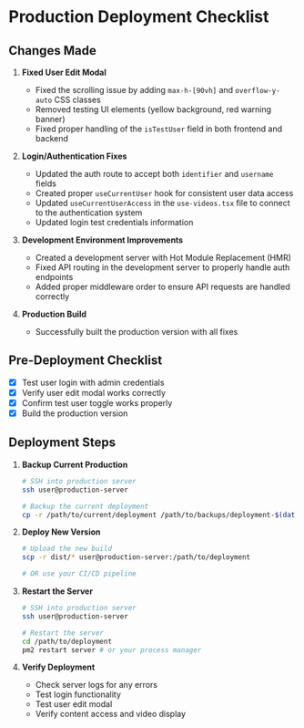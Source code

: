 # Production Deployment Checklist

## Changes Made

1. **Fixed User Edit Modal**
   - Fixed the scrolling issue by adding `max-h-[90vh]` and `overflow-y-auto` CSS classes
   - Removed testing UI elements (yellow background, red warning banner)
   - Fixed proper handling of the `isTestUser` field in both frontend and backend

2. **Login/Authentication Fixes**
   - Updated the auth route to accept both `identifier` and `username` fields
   - Created proper `useCurrentUser` hook for consistent user data access
   - Updated `useCurrentUserAccess` in the `use-videos.tsx` file to connect to the authentication system
   - Updated login test credentials information

3. **Development Environment Improvements**
   - Created a development server with Hot Module Replacement (HMR)
   - Fixed API routing in the development server to properly handle auth endpoints
   - Added proper middleware order to ensure API requests are handled correctly

4. **Production Build**
   - Successfully built the production version with all fixes

## Pre-Deployment Checklist

- [x] Test user login with admin credentials
- [x] Verify user edit modal works correctly
- [x] Confirm test user toggle works properly
- [x] Build the production version

## Deployment Steps

1. **Backup Current Production**
   ```bash
   # SSH into production server
   ssh user@production-server
   
   # Backup the current deployment
   cp -r /path/to/current/deployment /path/to/backups/deployment-$(date +%Y%m%d)
   ```

2. **Deploy New Version**
   ```bash
   # Upload the new build
   scp -r dist/* user@production-server:/path/to/deployment
   
   # OR use your CI/CD pipeline
   ```

3. **Restart the Server**
   ```bash
   # SSH into production server
   ssh user@production-server
   
   # Restart the server
   cd /path/to/deployment
   pm2 restart server # or your process manager
   ```

4. **Verify Deployment**
   - Check server logs for any errors
   - Test login functionality
   - Test user edit modal
   - Verify content access and video display
